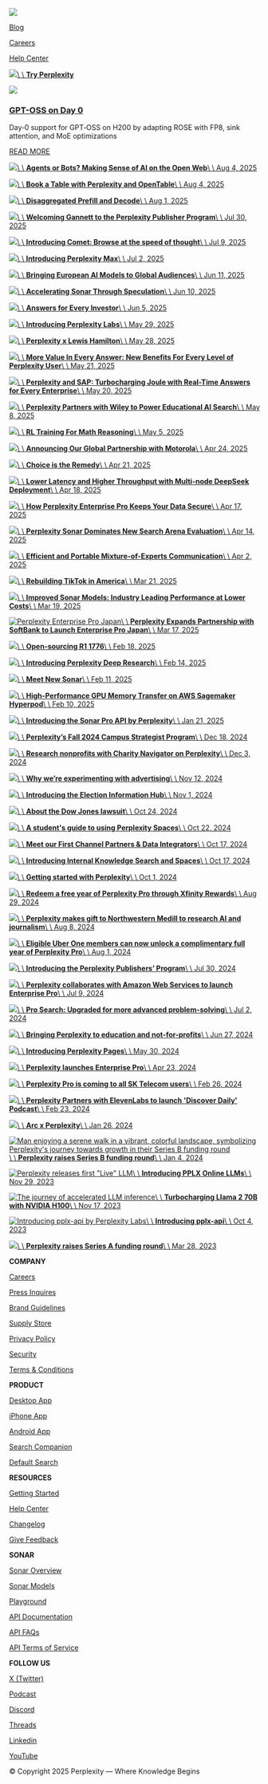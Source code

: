 [![](https://framerusercontent.com/images/vHww1Ye1lCdzOILZcifoCCqmtKU.png)](https://perplexity.ai/)

[Blog](https://www.perplexity.ai/hub)

[Careers](https://www.perplexity.ai/hub/careers)

[Help Center](https://www.perplexity.ai/hub/helpcenter)

[![](https://framerusercontent.com/images/TPDRRsckgte6GnPC4QZSWbDvA.svg)\\
\\
**Try Perplexity**](https://perplexity.ai/)

[![](https://framerusercontent.com/images/UTGxGYwC70jJt5z3DdPYLLnLhlw.png)](https://www.perplexity.ai/hub/blog/gpt-oss-on-day-0)

### [GPT-OSS on Day 0](https://www.perplexity.ai/hub/blog/gpt-oss-on-day-0)

Day‑0 support for GPT‑OSS on H200 by adapting ROSE with FP8, sink attention, and MoE optimizations

[READ MORE](https://www.perplexity.ai/hub/blog/gpt-oss-on-day-0)

[![](https://framerusercontent.com/images/RcHeEVxYsPNRuqsDcf7d1oipxHs.png)\\
\\
**Agents or Bots? Making Sense of AI on the Open Web**\\
\\
Aug 4, 2025](https://www.perplexity.ai/hub/blog/agents-or-bots-making-sense-of-ai-on-the-open-web)

[![](https://framerusercontent.com/images/cF37mhMYlDgup5dhC6woDtmmRpM.png)\\
\\
**Book a Table with Perplexity and OpenTable**\\
\\
Aug 4, 2025](https://www.perplexity.ai/hub/blog/book-a-table-with-perplexity-and-opentable)

[![](https://framerusercontent.com/images/Yw46EFkSZJgoNAD6Yhmk9Lnz8.jpeg)\\
\\
**Disaggregated Prefill and Decode**\\
\\
Aug 1, 2025](https://www.perplexity.ai/hub/blog/disaggregated-prefill-and-decode)

[![](https://framerusercontent.com/images/ol3QyiYNi1Hco4g9JJxQcBxXs.png)\\
\\
**Welcoming Gannett to the Perplexity Publisher Program**\\
\\
Jul 30, 2025](https://www.perplexity.ai/hub/blog/welcoming-gannett-to-the-perplexity-publisher-program)

[![](https://framerusercontent.com/images/WljY7VDINVCuEUJTyYTpMRuNvBQ.png)\\
\\
**Introducing Comet: Browse at the speed of thought**\\
\\
Jul 9, 2025](https://www.perplexity.ai/hub/blog/introducing-comet)

[![](https://framerusercontent.com/images/pm5nWlySoYFELMnjcmm3EVxyNRI.png)\\
\\
**Introducing Perplexity Max**\\
\\
Jul 2, 2025](https://www.perplexity.ai/hub/blog/introducing-perplexity-max)

[![](https://framerusercontent.com/images/SWqZ0DiJffGFIYmnlrACwf4wxw.png)\\
\\
**Bringing European AI Models to Global Audiences**\\
\\
Jun 11, 2025](https://www.perplexity.ai/hub/blog/bringing-european-ai-models-to-global-audiences)

[![](https://framerusercontent.com/images/8pyc7iSci2Fiv8P0m6qd8f2rO4k.jpg)\\
\\
**Accelerating Sonar Through Speculation**\\
\\
Jun 10, 2025](https://www.perplexity.ai/hub/blog/accelerating-sonar-through-speculation)

[![](https://framerusercontent.com/images/gUq6wxsGfvjubBtj0zOKJaEfQ0U.png)\\
\\
**Answers for Every Investor**\\
\\
Jun 5, 2025](https://www.perplexity.ai/hub/blog/answers-for-every-investor)

[![](https://framerusercontent.com/images/gyBZQlQJAF3o7EhXulHbOybo38.png)\\
\\
**Introducing Perplexity Labs**\\
\\
May 29, 2025](https://www.perplexity.ai/hub/blog/introducing-perplexity-labs)

[![](https://framerusercontent.com/images/cmxhWRnzX36ryAUPqmIRV9A6gI.png)\\
\\
**Perplexity x Lewis Hamilton**\\
\\
May 28, 2025](https://www.perplexity.ai/hub/blog/perplexity-x-lewis-hamilton)

[![](https://framerusercontent.com/images/uJAFJF2Aj1kPKs2NU4SsyTxrQQ.png)\\
\\
**More Value In Every Answer: New Benefits For Every Level of Perplexity User**\\
\\
May 21, 2025](https://www.perplexity.ai/hub/blog/more-value-in-every-answer-new-benefits-for-every-level-of-perplexity-user)

[![](https://framerusercontent.com/images/cdScCmiKBJyXKcSfy2hHiNyDw.png)\\
\\
**Perplexity and SAP: Turbocharging Joule with Real-Time Answers for Every Enterprise**\\
\\
May 20, 2025](https://www.perplexity.ai/hub/blog/perplexity-and-sap-turbocharging-joule-with-real-time-answers-for-every-enterprise)

[![](https://framerusercontent.com/images/SP2PhWtl4cGT5dPp5KZe51Zy5PE.png)\\
\\
**Perplexity Partners with Wiley to Power Educational AI Search**\\
\\
May 8, 2025](https://www.perplexity.ai/hub/blog/perplexity-partners-with-wiley-to-power-educational-ai-search)

[![](https://framerusercontent.com/images/upBv2TGYtiFjEcWhJZREoyfpQFs.png)\\
\\
**RL Training For Math Reasoning**\\
\\
May 5, 2025](https://www.perplexity.ai/hub/blog/rl-training-for-math-reasoning)

[![](https://framerusercontent.com/images/m0VkCiU84r1cAMk6YbV8OdMnt54.png)\\
\\
**Announcing Our Global Partnership with Motorola**\\
\\
Apr 24, 2025](https://www.perplexity.ai/hub/blog/announcing-our-global-partnership-with-motorola)

[![](https://framerusercontent.com/images/h6P7z15YRxQ9iTA0ZB48ZVDlk80.png)\\
\\
**Choice is the Remedy**\\
\\
Apr 21, 2025](https://www.perplexity.ai/hub/blog/choice-is-the-remedy)

[![](https://framerusercontent.com/images/ktRSIoH41KvrY2N15b3QzqoU4nY.jpg)\\
\\
**Lower Latency and Higher Throughput with Multi-node DeepSeek Deployment**\\
\\
Apr 18, 2025](https://www.perplexity.ai/hub/blog/lower-latency-and-higher-throughput-with-multi-node-deepseek-deployment)

[![](https://framerusercontent.com/images/Go913gr20FzG5c2SLoEs1gdOsG4.png)\\
\\
**How Perplexity Enterprise Pro Keeps Your Data Secure**\\
\\
Apr 17, 2025](https://www.perplexity.ai/hub/blog/how-perplexity-enterprise-pro-keeps-your-data-secure)

[![](https://framerusercontent.com/images/46ZZw0WuSCDFAuRQDIsu5dAwa18.jpg)\\
\\
**Perplexity Sonar Dominates New Search Arena Evaluation**\\
\\
Apr 14, 2025](https://www.perplexity.ai/hub/blog/perplexity-sonar-dominates-new-search-arena-evolution)

[![](https://framerusercontent.com/images/D58HsN5khq8VRSBZ1zSnQcsrHY8.png)\\
\\
**Efficient and Portable Mixture-of-Experts Communication**\\
\\
Apr 2, 2025](https://www.perplexity.ai/hub/blog/efficient-and-portable-mixture-of-experts-communication)

[![](https://framerusercontent.com/images/EosDD5vb45cIPGJiRSGH7TSOB8.png)\\
\\
**Rebuilding TikTok in America**\\
\\
Mar 21, 2025](https://www.perplexity.ai/hub/blog/rebuilding-tiktok-in-america)

[![](https://framerusercontent.com/images/ZREx5DCRX2R5bVduQbT5cwGds.png)\\
\\
**Improved Sonar Models: Industry Leading Performance at Lower Costs**\\
\\
Mar 19, 2025](https://www.perplexity.ai/hub/blog/new-sonar-search-modes-outperform-openai-in-cost-and-performance)

[![Perplexity Enterprise Pro Japan](https://framerusercontent.com/images/mnLDsfL8pUOf3cXQyGL7OZvRNDY.jpg)\\
\\
**Perplexity Expands Partnership with SoftBank to Launch Enterprise Pro Japan**\\
\\
Mar 17, 2025](https://www.perplexity.ai/hub/blog/perplexity-expands-partnership-with-softbank-to-launch-enterprise-pro-japan)

[![](https://framerusercontent.com/images/9mYcSIrPSOiDqK3o4ZLqnop5A.jpg)\\
\\
**Open-sourcing R1 1776**\\
\\
Feb 18, 2025](https://www.perplexity.ai/hub/blog/open-sourcing-r1-1776)

[![](https://framerusercontent.com/images/eolKgQGzXrc3VFRfpQkNmz1ZvQ.png)\\
\\
**Introducing Perplexity Deep Research**\\
\\
Feb 14, 2025](https://www.perplexity.ai/hub/blog/introducing-perplexity-deep-research)

[![](https://framerusercontent.com/images/r11D7Vzi6PJnfo919LF93Cfdo.png)\\
\\
**Meet New Sonar**\\
\\
Feb 11, 2025](https://www.perplexity.ai/hub/blog/meet-new-sonar)

[![](https://framerusercontent.com/images/AVXsO3DnWxhNsAkzQaW0vyZwxk.png)\\
\\
**High-Performance GPU Memory Transfer on AWS Sagemaker Hyperpod**\\
\\
Feb 10, 2025](https://www.perplexity.ai/hub/blog/high-performance-gpu-memory-transfer-on-aws)

[![](https://framerusercontent.com/images/RSdckef1II88WpcyGuF13FGxO8.png)\\
\\
**Introducing the Sonar Pro API by Perplexity**\\
\\
Jan 21, 2025](https://www.perplexity.ai/hub/blog/introducing-the-sonar-pro-api)

[![](https://framerusercontent.com/images/9vPBMgCjXBSGCT4BaLPY9SWoPE.png)\\
\\
**Perplexity’s Fall 2024 Campus Strategist Program**\\
\\
Dec 18, 2024](https://www.perplexity.ai/hub/blog/perplexity-s-2024-campus-strategist-program)

[![](https://framerusercontent.com/images/cX00Phwi9L0CQyA4tm0sWqZxY.png)\\
\\
**Research nonprofits with Charity Navigator on Perplexity**\\
\\
Dec 3, 2024](https://www.perplexity.ai/hub/blog/research-nonprofits-with-charity-navigator-on-perplexity)

[![](https://framerusercontent.com/images/kCZARLKuWJHMyUENAcmocCPlMQ.png)\\
\\
**Why we’re experimenting with advertising**\\
\\
Nov 12, 2024](https://www.perplexity.ai/hub/blog/why-we-re-experimenting-with-advertising)

[![](https://framerusercontent.com/images/Pc7cuiY2Qn3yxMcfMJO1UJ3Gz70.png)\\
\\
**Introducing the Election Information Hub**\\
\\
Nov 1, 2024](https://www.perplexity.ai/hub/blog/introducing-the-election-information-hub)

[![](https://framerusercontent.com/images/OEX0tyjdVOxl2u0E72MAb6zMZV8.png)\\
\\
**About the Dow Jones lawsuit**\\
\\
Oct 24, 2024](https://www.perplexity.ai/hub/blog/about-the-dow-jones-lawsuit)

[![](https://framerusercontent.com/images/BmVcRma5iJPfceF1T04Ghl2JvXA.png)\\
\\
**A student's guide to using Perplexity Spaces**\\
\\
Oct 22, 2024](https://www.perplexity.ai/hub/blog/a-student-s-guide-to-using-perplexity-spaces)

[![](https://framerusercontent.com/images/qiJlDgTsQNIdGpL9CtDZjDoWZSA.png)\\
\\
**Meet our First Channel Partners & Data Integrators**\\
\\
Oct 17, 2024](https://www.perplexity.ai/hub/blog/meet-our-first-channel-partners-data-integrators)

[![](https://framerusercontent.com/images/xwt00t2Je5cSSuUF8XsWGqS1Dv4.png)\\
\\
**Introducing Internal Knowledge Search and Spaces**\\
\\
Oct 17, 2024](https://www.perplexity.ai/hub/blog/introducing-internal-knowledge-search-and-spaces)

[![](https://framerusercontent.com/images/yIYS6UJJ1tCVunyaMSasf0ore0s.png)\\
\\
**Getting started with Perplexity**\\
\\
Oct 1, 2024](https://www.perplexity.ai/hub/blog/getting-started-with-perplexity)

[![](https://framerusercontent.com/images/jK5lHsxVQplUef4blo68K7KkY.png)\\
\\
**Redeem a free year of Perplexity Pro through Xfinity Rewards**\\
\\
Aug 29, 2024](https://www.perplexity.ai/hub/blog/redeem-a-free-year-of-perplexity-pro-through-xfinity-rewards)

[![](https://framerusercontent.com/images/EMpLENwjra4UdRV5e2m3FdaLoE.png)\\
\\
**Perplexity makes gift to Northwestern Medill to research AI and journalism**\\
\\
Aug 8, 2024](https://www.perplexity.ai/hub/blog/perplexity-makes-gift-to-northwestern-medill-to-research-ai-and-journalism)

[![](https://framerusercontent.com/images/nEkAMpD2JvQaYQTrJ3gLHSFrq4.png)\\
\\
**Eligible Uber One members can now unlock a complimentary full year of Perplexity Pro**\\
\\
Aug 1, 2024](https://www.perplexity.ai/hub/blog/eligible-uber-one-members-can-now-unlock-a-complimentary-full-year-of-perplexity-pro)

[![](https://framerusercontent.com/images/4w6VZIusi15dvgsuiXxyA6eFrg.png)\\
\\
**Introducing the Perplexity Publishers’ Program**\\
\\
Jul 30, 2024](https://www.perplexity.ai/hub/blog/introducing-the-perplexity-publishers-program)

[![](https://framerusercontent.com/images/iqNdqfYOdWSKMsB8lVmNfEO4k0.png)\\
\\
**Perplexity collaborates with Amazon Web Services to launch Enterprise Pro**\\
\\
Jul 9, 2024](https://www.perplexity.ai/hub/blog/perplexity-collaborates-with-amazon-web-services-to-launch-enterprise-pro)

[![](https://framerusercontent.com/images/Oootekc4aFbZeeDDrsOzpIZ0hw.png)\\
\\
**Pro Search: Upgraded for more advanced problem-solving**\\
\\
Jul 2, 2024](https://www.perplexity.ai/hub/blog/pro-search-upgraded-for-more-advanced-problem-solving)

[![](https://framerusercontent.com/images/cXb0TcWdi8e658kOcu6e6HUTaE.png)\\
\\
**Bringing Perplexity to education and not-for-profits**\\
\\
Jun 27, 2024](https://www.perplexity.ai/hub/blog/bringing-perplexity-to-education-and-not-for-profits)

[![](https://framerusercontent.com/images/GOcgnEW9iEFxZT73j5qQdANUuI.jpg)\\
\\
**Introducing Perplexity Pages**\\
\\
May 30, 2024](https://www.perplexity.ai/hub/blog/perplexity-pages)

[![](https://framerusercontent.com/images/u8Hbolu5TPvA09U8r2QBlIDFuA.png)\\
\\
**Perplexity launches Enterprise Pro**\\
\\
Apr 23, 2024](https://www.perplexity.ai/hub/blog/perplexity-launches-enterprise-pro)

[![](https://framerusercontent.com/images/7kssT89iBCO3qdpVSdHuaDlcFJQ.png)\\
\\
**Perplexity Pro is coming to all SK Telecom users**\\
\\
Feb 26, 2024](https://www.perplexity.ai/hub/blog/perplexity-pro-is-coming-to-all-sk-telecom-users)

[![](https://framerusercontent.com/images/vfN3ZdhXEA1whaq9XcHA7DMuw.jpeg)\\
\\
**Perplexity Partners with ElevenLabs to launch 'Discover Daily' Podcast**\\
\\
Feb 23, 2024](https://www.perplexity.ai/hub/blog/perplexity-partners-with-elevenlabs-to-launch-discover-daily-podcast)

[![](https://framerusercontent.com/images/LMFk5v3F1bvPDigu6tXKvZbK2PM.gif)\\
\\
**Arc x Perplexity**\\
\\
Jan 26, 2024](https://www.perplexity.ai/hub/blog/arc-x-perplexity)

[![Man enjoying a serene walk in a vibrant, colorful landscape, symbolizing Perplexity's journey towards growth in their Series B funding round](https://framerusercontent.com/images/a5wDZMYThHD3ErCfzIi7GV3nAo.png)\\
\\
**Perplexity raises Series B funding round**\\
\\
Jan 4, 2024](https://www.perplexity.ai/hub/blog/perplexity-raises-series-b-funding-round)

[![Perplexity releases first "Live" LLM](https://framerusercontent.com/images/WvKAdupeiMT6dfuzud0D6d2kJs.jpeg)\\
\\
**Introducing PPLX Online LLMs**\\
\\
Nov 29, 2023](https://www.perplexity.ai/hub/blog/introducing-pplx-online-llms)

[![The journey of accelerated LLM inference](https://framerusercontent.com/images/TllnKf2iUoi44y6JkpM7CrGY.png)\\
\\
**Turbocharging Llama 2 70B with NVIDIA H100**\\
\\
Nov 17, 2023](https://www.perplexity.ai/hub/blog/turbocharging-llama-2-70b-with-nvidia-h100)

[![Introducing pplx-api by Perplexity Labs](https://framerusercontent.com/images/DmyNF963XDFsr1okA4AaBlK8g.png)\\
\\
**Introducing pplx-api**\\
\\
Oct 4, 2023](https://www.perplexity.ai/hub/blog/introducing-pplx-api)

[![](https://framerusercontent.com/images/qDnBJmKT23nXOg5jq2a2kpi7mo4.png)\\
\\
**Perplexity raises Series A funding round**\\
\\
Mar 28, 2023](https://www.perplexity.ai/hub/blog/announcing-our-series-a-funding-round-and-mobile-app-launch)

**COMPANY**

[Careers](https://perplexity.ai/hub/careers)

[Press Inquires](mailto:press@perplexity.ai)

[Brand Guidelines](https://live.standards.site/perplexity)

[Supply Store](https://perplexity.supply/)

[Privacy Policy](https://www.perplexity.ai/hub/legal/privacy-policy)

[Security](https://www.perplexity.ai/hub/security)

[Terms & Conditions](https://www.perplexity.ai/hub/legal/terms-of-service)

**PRODUCT**

[Desktop App](https://pplx.ai/)

[iPhone App](https://pplx.ai/tm5vnAY)

[Android App](https://pplx.ai/PQ1sogC)

[Search Companion](https://pplx.ai/heFMv7c)

[Default Search](https://pplx.ai/cN0LCDb)

**RESOURCES**

[Getting Started](https://www.perplexity.ai/hub/getting-started#what-is-perplexity)

[Help Center](https://www.perplexity.ai/hub/helpcenter)

[Changelog](https://perplexity.ai/changelog)

[Give Feedback](https://perplexity.typeform.com/feedbackpplx)

**SONAR**

[Sonar Overview](https://sonar.perplexity.ai/)

[Sonar Models](https://docs.perplexity.ai/models/model-cards)

[Playground](https://labs.pplx.ai/)

[API Documentation](https://docs.perplexity.ai/home)

[API FAQs](https://docs.perplexity.ai/faq/faq)

[API Terms of Service](https://www.perplexity.ai/hub/legal/perplexity-api-terms-of-service)

**FOLLOW US**

[X (Twitter)](https://x.com/perplexity_ai)

[Podcast](https://perplexity.ai/podcast)

[Discord](https://discord.gg/perplexity-ai)

[Threads](https://www.threads.net/@perplexity.ai)

[Linkedin](https://www.linkedin.com/company/perplexity-ai/)

[YouTube](https://www.youtube.com/channel/UCYqxnCFtaC4-iC_bwt2bRLg)

© Copyright 2025 Perplexity — Where Knowledge Begins